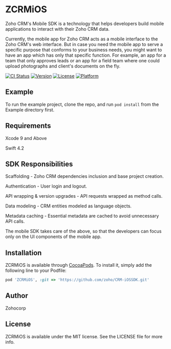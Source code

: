 # ZCRMiOS

Zoho CRM's Mobile SDK is a technology that helps developers build mobile applications to interact with their Zoho CRM data.

Currently, the mobile app for Zoho CRM acts as a mobile interface to the Zoho CRM's web interface. But in case you need the mobile app to serve a specific purpose that conforms to your business needs, you might want to have an app which has only that specific function. For example, an app for a team that only approves leads or an app for a field team where one could upload photographs and client's documents on the fly.

[![CI Status](http://img.shields.io/travis/boopathyparamasivan/ZCRMiOS.svg?style=flat)](https://travis-ci.org/boopathyparamasivan/ZCRMiOS)
[![Version](https://img.shields.io/cocoapods/v/ZCRMiOS.svg?style=flat)](http://cocoapods.org/pods/ZCRMiOS)
[![License](https://img.shields.io/cocoapods/l/ZCRMiOS.svg?style=flat)](http://cocoapods.org/pods/ZCRMiOS)
[![Platform](https://img.shields.io/cocoapods/p/ZCRMiOS.svg?style=flat)](http://cocoapods.org/pods/ZCRMiOS)

## Example

To run the example project, clone the repo, and run `pod install` from the Example directory first.

## Requirements

Xcode 9 and Above

Swift 4.2

## SDK Responsibilities

Scaffolding - Zoho CRM dependencies inclusion and base project creation.

Authentication - User login and logout.

API wrapping & version upgrades - API requests wrapped as method calls.

Data modeling - CRM entities modeled as language objects.

Metadata caching - Essential metadata are cached to avoid unnecessary API calls.

The mobile SDK takes care of the above, so that the developers can focus only on the UI components of the mobile app.

## Installation

ZCRMiOS is available through [CocoaPods](http://cocoapods.org). To install
it, simply add the following line to your Podfile:

```ruby
pod 'ZCRMiOS', :git => 'https://github.com/zoho/CRM-iOSSDK.git'
```

## Author

Zohocorp

## License

ZCRMiOS is available under the MIT license. See the LICENSE file for more info.
